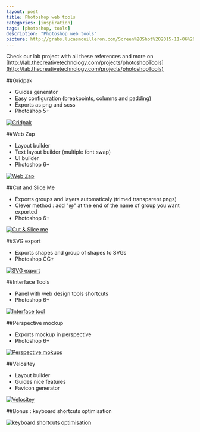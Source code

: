 ```yaml
---
layout: post
title: Photoshop web tools
categories: [inspiration]
tags: [photoshop, tools]
description: "Photoshop web tools"
picture: http://grabs.lucasmouilleron.com/Screen%20Shot%202015-11-06%20at%2018.29.22.png
---
```


Check our lab project with all these references and more on [http://lab.thecreativetechnology.com/projects/photoshopTools](http://lab.thecreativetechnology.com/projects/photoshopTools)

##Gridpak
- Guides generator
- Easy configuration (breakpoints, columns and padding)
- Exports as png and scss
- Photoshop 5+

[![Gridpak](http://grabs.lucasmouilleron.com/Screen%20Shot%202015-11-06%20at%2018.30.02.png)](http://gridpak.com)

##Web Zap
- Layout builder
- Text layout builder (multiple font swap)
- UI builder
- Photoshop 6+

[![Web Zap](http://grabs.lucasmouilleron.com/Screen%20Shot%202015-11-06%20at%2018.30.51.png)](http://webzap.uiparade.com)

##Cut and Slice Me
- Exports groups and layers automaticaly (trimed transparent pngs)
- Clever method : add "@" at the end of the name of group you want exported
- Photoshop 6+

[![Cut & Slice me](http://grabs.lucasmouilleron.com/Screen%20Shot%202015-11-06%20at%2018.31.14.png)](http://www.cutandslice.me)

##SVG export
- Exports shapes and group of shapes to SVGs
- Photoshop CC+

[![SVG export](http://grabs.lucasmouilleron.com/Screen%20Shot%202015-11-06%20at%2018.32.18.png)](https://creativemarket.com/Renamy/16717-Zeick-Photoshop-SVG-export-2.2.0?utm_source=cmembed&utm_medium=link&utm_campaign=16717)

##Interface Tools
- Panel with web design tools shortcuts
- Photoshop 6+

[![Interface tool](http://grabs.lucasmouilleron.com/Screen%20Shot%202015-11-06%20at%2018.32.40.png)](https://dribbble.com/shots/1160621-Interface-Tools-Photoshop-Plugin)

##Perspective mockup
- Exports mockup in perspective
- Photoshop 6+

[![Perspective mokups](http://grabs.lucasmouilleron.com/Screen%20Shot%202015-11-06%20at%2018.33.06.png)](http://perspectivemockups.com)

##Velositey
- Layout builder
- Guides nice features
- Favicon generator

[![Velositey](http://grabs.lucasmouilleron.com/Screen%20Shot%202015-11-06%20at%2018.33.39.png)](http://dandkagency.com/velositey)

##Bonus : keyboard shortcuts optimisation

[![keyboard shortcuts optimisation](http://grabs.lucasmouilleron.com/Screen%20Shot%202015-11-06%20at%2018.34.11.png)](http://www.dtelepathy.com/blog/design/dream-photoshop-keyboard-shortcuts)